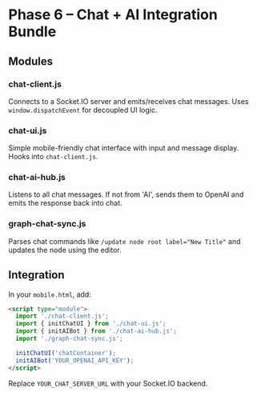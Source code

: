 # Phase 6 – Chat + AI Integration Bundle

## Modules

### chat-client.js
Connects to a Socket.IO server and emits/receives chat messages. Uses `window.dispatchEvent` for decoupled UI logic.

### chat-ui.js
Simple mobile-friendly chat interface with input and message display. Hooks into `chat-client.js`.

### chat-ai-hub.js
Listens to all chat messages. If not from 'AI', sends them to OpenAI and emits the response back into chat.

### graph-chat-sync.js
Parses chat commands like `/update node root label="New Title"` and updates the node using the editor.

## Integration

In your `mobile.html`, add:

```html
<script type="module">
  import './chat-client.js';
  import { initChatUI } from './chat-ui.js';
  import { initAIBot } from './chat-ai-hub.js';
  import './graph-chat-sync.js';

  initChatUI('chatContainer');
  initAIBot('YOUR_OPENAI_API_KEY');
</script>
```

Replace `YOUR_CHAT_SERVER_URL` with your Socket.IO backend.
